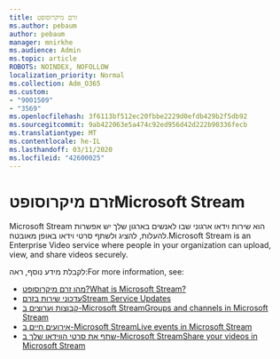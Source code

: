 ```yaml
---
title: זרם מיקרוסופט
ms.author: pebaum
author: pebaum
manager: mnirkhe
ms.audience: Admin
ms.topic: article
ROBOTS: NOINDEX, NOFOLLOW
localization_priority: Normal
ms.collection: Adm_O365
ms.custom:
- "9001509"
- "3569"
ms.openlocfilehash: 3f6113bf512ec20fbbe2229d0efdb429b2f5db92
ms.sourcegitcommit: 9ab422063e5a474c92ed956d42d222b90336fecb
ms.translationtype: MT
ms.contentlocale: he-IL
ms.lasthandoff: 03/11/2020
ms.locfileid: "42600025"
---
```

# <a name="microsoft-stream"></a><span data-ttu-id="7e653-102">זרם מיקרוסופט</span><span class="sxs-lookup"><span data-stu-id="7e653-102">Microsoft Stream</span></span>

<span data-ttu-id="7e653-103">Microsoft Stream הוא שירות וידאו ארגוני שבו לאנשים בארגון שלך יש אפשרות להעלות, להציג ולשתף סרטי וידאו באופן מאובטח.</span><span class="sxs-lookup"><span data-stu-id="7e653-103">Microsoft Stream is an Enterprise Video service where people in your organization can upload, view, and share videos securely.</span></span> 

<span data-ttu-id="7e653-104">לקבלת מידע נוסף, ראה:</span><span class="sxs-lookup"><span data-stu-id="7e653-104">For more information, see:</span></span>

- [<span data-ttu-id="7e653-105">מהו זרם מיקרוסופט?</span><span class="sxs-lookup"><span data-stu-id="7e653-105">What is Microsoft Stream?</span></span>](https://docs.microsoft.com/stream/overview)
- [<span data-ttu-id="7e653-106">עדכוני שירות בזרם</span><span class="sxs-lookup"><span data-stu-id="7e653-106">Stream Service Updates</span></span>](https://techcommunity.microsoft.com/t5/microsoft-stream-service-updates/bd-p/StreamAnnouncements)
- [<span data-ttu-id="7e653-107">קבוצות וערוצים ב-Microsoft Stream</span><span class="sxs-lookup"><span data-stu-id="7e653-107">Groups and channels in Microsoft Stream</span></span>](https://docs.microsoft.com/stream/groups-channels-organization)
- [<span data-ttu-id="7e653-108">אירועים חיים ב-Microsoft Stream</span><span class="sxs-lookup"><span data-stu-id="7e653-108">Live events in Microsoft Stream</span></span>](https://docs.microsoft.com/stream/live-event-overview)
- [<span data-ttu-id="7e653-109">שתף את סרטי הווידאו שלך ב-Microsoft Stream</span><span class="sxs-lookup"><span data-stu-id="7e653-109">Share your videos in Microsoft Stream</span></span>](https://docs.microsoft.com/stream/portal-share-video)